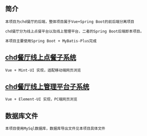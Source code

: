 ## 简介
    本项目为chd餐厅的后端，整体项目属于Vue+Spring Boot的前后端分离项目

    chd餐厅分为线上点餐平台以及线上管理平台，二者的Spring Boot后端即本项目。

    本项目主要使用Spring Boot + MyBatis-Plus完成

## [chd餐厅线上点餐子系统](https://github.com/All-The-Best-for/chd_res_vue)

    Vue + Mint-UI 实现，适配移动端网页浏览

## [chd餐厅线上管理平台子系统](https://github.com/All-The-Best-for/chd_res_manage_Vue)

    Vue + Element-UI 实现，PC端网页浏览

## 数据库文件

    本项目使用MySql数据库，数据库导出文件见本项目具体文件